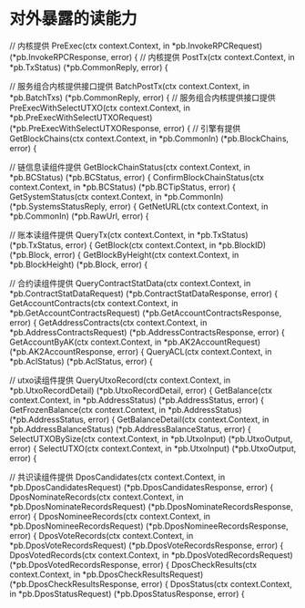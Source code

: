 # 对外暴露的读能力

 // 内核提供
 PreExec(ctx context.Context, in *pb.InvokeRPCRequest) (*pb.InvokeRPCResponse, error) {
 // 内核提供
 PostTx(ctx context.Context, in *pb.TxStatus) (*pb.CommonReply, error) {

 // 服务组合内核提供接口提供
 BatchPostTx(ctx context.Context, in *pb.BatchTxs) (*pb.CommonReply, error) {
 // 服务组合内核提供接口提供
 PreExecWithSelectUTXO(ctx context.Context, in *pb.PreExecWithSelectUTXORequest) (*pb.PreExecWithSelectUTXOResponse, error) {
 // 引擎有提供
 GetBlockChains(ctx context.Context, in *pb.CommonIn) (*pb.BlockChains, error) {

 // 链信息读组件提供
 GetBlockChainStatus(ctx context.Context, in *pb.BCStatus) (*pb.BCStatus, error) {
 ConfirmBlockChainStatus(ctx context.Context, in *pb.BCStatus) (*pb.BCTipStatus, error) {
 GetSystemStatus(ctx context.Context, in *pb.CommonIn) (*pb.SystemsStatusReply, error) {
 GetNetURL(ctx context.Context, in *pb.CommonIn) (*pb.RawUrl, error) {

 // 账本读组件提供
 QueryTx(ctx context.Context, in *pb.TxStatus) (*pb.TxStatus, error) {
 GetBlock(ctx context.Context, in *pb.BlockID) (*pb.Block, error) {
 GetBlockByHeight(ctx context.Context, in *pb.BlockHeight) (*pb.Block, error) {

 // 合约读组件提供
 QueryContractStatData(ctx context.Context, in *pb.ContractStatDataRequest) (*pb.ContractStatDataResponse, error) {
 GetAccountContracts(ctx context.Context, in *pb.GetAccountContractsRequest) (*pb.GetAccountContractsResponse, error) {
 GetAddressContracts(ctx context.Context, in *pb.AddressContractsRequest) (*pb.AddressContractsResponse, error) {
 GetAccountByAK(ctx context.Context, in *pb.AK2AccountRequest) (*pb.AK2AccountResponse, error) {
 QueryACL(ctx context.Context, in *pb.AclStatus) (*pb.AclStatus, error) {

 // utxo读组件提供
 QueryUtxoRecord(ctx context.Context, in *pb.UtxoRecordDetail) (*pb.UtxoRecordDetail, error) {
 GetBalance(ctx context.Context, in *pb.AddressStatus) (*pb.AddressStatus, error) {
 GetFrozenBalance(ctx context.Context, in *pb.AddressStatus) (*pb.AddressStatus, error) {
 GetBalanceDetail(ctx context.Context, in *pb.AddressBalanceStatus) (*pb.AddressBalanceStatus, error) {
 SelectUTXOBySize(ctx context.Context, in *pb.UtxoInput) (*pb.UtxoOutput, error) {
 SelectUTXO(ctx context.Context, in *pb.UtxoInput) (*pb.UtxoOutput, error) {

 // 共识读组件提供
 DposCandidates(ctx context.Context, in *pb.DposCandidatesRequest) (*pb.DposCandidatesResponse, error) {
 DposNominateRecords(ctx context.Context, in *pb.DposNominateRecordsRequest) (*pb.DposNominateRecordsResponse, error) {
 DposNomineeRecords(ctx context.Context, in *pb.DposNomineeRecordsRequest) (*pb.DposNomineeRecordsResponse, error) {
 DposVoteRecords(ctx context.Context, in *pb.DposVoteRecordsRequest) (*pb.DposVoteRecordsResponse, error) {
 DposVotedRecords(ctx context.Context, in *pb.DposVotedRecordsRequest) (*pb.DposVotedRecordsResponse, error) {
 DposCheckResults(ctx context.Context, in *pb.DposCheckResultsRequest) (*pb.DposCheckResultsResponse, error) {
 DposStatus(ctx context.Context, in *pb.DposStatusRequest) (*pb.DposStatusResponse, error) {
